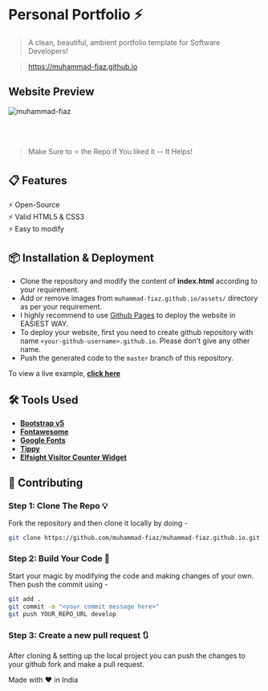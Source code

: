 # Personal Portfolio ⚡

> A clean, beautiful, ambient portfolio template for Software Developers!

> https://muhammad-fiaz.github.io


## Website Preview


![muhammad-fiaz](https://user-images.githubusercontent.com/75434191/195672925-3ee28b7e-6bcd-42d8-8fd5-c8dcc32cc4eb.png)


<br><br>

> Make Sure to ⭐ the Repo if You liked it -- It Helps!

## 📋 Features

⚡️ Open-Source\
⚡️ Valid HTML5 & CSS3\
⚡️ Easy to modify

## 📦 Installation & Deployment

- Clone the repository and modify the content of <b>index.html</b> according to your requirement.
- Add or remove images from `muhammad-fiaz.github.io/assets/` directory as per your requirement.
- I highly recommend to use [Github Pages](https://docs.github.com/en/pages) to deploy the website in EASIEST WAY.
- To deploy your website, first you need to create github repository with name `<your-github-username>.github.io`. Please don't give any other name.
- Push the generated code to the `master` branch of this repository.


To view a live example, **[click here](https://muhammad-fiaz.github.io/)**

## 🛠️ Tools Used

- [<b>Bootstrap v5</b>](https://getbootstrap.com/)
- [<b>Fontawesome</b>](https://fontawesome.com/)
- [<b>Google Fonts</b>](https://fonts.google.com/)
- [<b>Tippy</b>](https://atomiks.github.io/tippyjs/)
- [<b>Elfsight Visitor Counter Widget</b>](https://elfsight.com/visitor-counter-widget/)

## 🚀 Contributing

### Step 1: Clone The Repo 💡

Fork the repository and then clone it locally by doing -

```bash
git clone https://github.com/muhammad-fiaz/muhammad-fiaz.github.io.git
```

### Step 2: Build Your Code 🔨

Start your magic by modifying the code and making changes of your own. Then push the commit using -

```bash
git add .
git commit -m "<your commit message here>"
git push YOUR_REPO_URL develop
```

### Step 3: Create a new pull request 🔃

After cloning & setting up the local project you can push the changes to your github fork and make a pull request.




Made with :heart: in India
